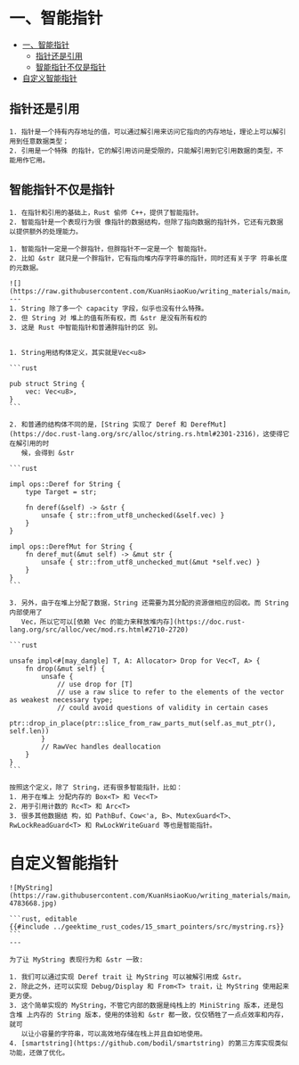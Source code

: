 # 一、智能指针

<!--ts-->
* [一、智能指针](#一智能指针)
   * [指针还是引用](#指针还是引用)
   * [智能指针不仅是指针](#智能指针不仅是指针)
* [自定义智能指针](#自定义智能指针)

<!-- Created by https://github.com/ekalinin/github-markdown-toc -->
<!-- Added by: runner, at: Mon Oct 24 07:57:57 UTC 2022 -->

<!--te-->

## 指针还是引用

~~~admonish info title='引用是特殊的指针' collapsible=true
1. 指针是一个持有内存地址的值，可以通过解引用来访问它指向的内存地址，理论上可以解引用到任意数据类型；
2. 引用是一个特殊 的指针，它的解引用访问是受限的，只能解引用到它引用数据的类型，不能用作它用。
~~~

## 智能指针不仅是指针

~~~admonish info title='智能指针=指针+额外处理能力' collapsible=true
1. 在指针和引用的基础上，Rust 偷师 C++，提供了智能指针。
2. 智能指针是一个表现行为很 像指针的数据结构，但除了指向数据的指针外，它还有元数据以提供额外的处理能力。
~~~

~~~admonish info title='智能指针=胖指针+所有权' collapsible=true
1. 智能指针一定是一个胖指针，但胖指针不一定是一个 智能指针。
2. 比如 &str 就只是一个胖指针，它有指向堆内存字符串的指针，同时还有关于字 符串长度的元数据。

![](https://raw.githubusercontent.com/KuanHsiaoKuo/writing_materials/main/imgs/15%EF%BD%9C%E6%95%B0%E6%8D%AE%E7%BB%93%E6%9E%84%EF%BC%9A%E8%BF%99%E4%BA%9B%E6%B5%93%E7%9C%89%E5%A4%A7%E7%9C%BC%E7%9A%84%E7%BB%93%E6%9E%84%E7%AB%9F%E7%84%B6%E9%83%BD%E6%98%AF%E6%99%BA%E8%83%BD%E6%8C%87%E9%92%88%EF%BC%9F.jpg)
---
1. String 除了多一个 capacity 字段，似乎也没有什么特殊。
2. 但 String 对 堆上的值有所有权，而 &str 是没有所有权的
3. 这是 Rust 中智能指针和普通胖指针的区 别。
~~~

~~~admonish info title='智能指针和结构体有什么区别' collapsible=true

1. String用结构体定义，其实就是Vec<u8>

```rust

pub struct String {
    vec: Vec<u8>,
}
```

2. 和普通的结构体不同的是，[String 实现了 Deref 和 DerefMut](https://doc.rust-lang.org/src/alloc/string.rs.html#2301-2316)，这使得它在解引用的时
   候，会得到 &str

```rust

impl ops::Deref for String {
    type Target = str;

    fn deref(&self) -> &str {
        unsafe { str::from_utf8_unchecked(&self.vec) }
    }
}

impl ops::DerefMut for String {
    fn deref_mut(&mut self) -> &mut str {
        unsafe { str::from_utf8_unchecked_mut(&mut *self.vec) }
    }
}
```

3. 另外，由于在堆上分配了数据，String 还需要为其分配的资源做相应的回收。而 String 内部使用了
   Vec，所以它可以[依赖 Vec 的能力来释放堆内存](https://doc.rust-lang.org/src/alloc/vec/mod.rs.html#2710-2720)

```rust

unsafe impl<#[may_dangle] T, A: Allocator> Drop for Vec<T, A> {
    fn drop(&mut self) {
        unsafe {
            // use drop for [T]
            // use a raw slice to refer to the elements of the vector as weakest necessary type;
            // could avoid questions of validity in certain cases
            ptr::drop_in_place(ptr::slice_from_raw_parts_mut(self.as_mut_ptr(), self.len))
        }
        // RawVec handles deallocation
    }
}
```
~~~

~~~admonish info title='在 Rust 中，凡是需要做资源回收的数据结构，且实现了 Deref/DerefMut/Drop，都是智能指针。' collapsible=true
按照这个定义，除了 String，还有很多智能指针，比如：
1. 用于在堆上 分配内存的 Box<T> 和 Vec<T>
2. 用于引用计数的 Rc<T> 和 Arc<T> 
3. 很多其他数据结 构，如 PathBuf、Cow<'a, B>、MutexGuard<T>、RwLockReadGuard<T> 和 RwLockWriteGuard 等也是智能指针。
~~~




# 自定义智能指针

~~~admonish info title='MyString结构示意图' collapsible=true
![MyString](https://raw.githubusercontent.com/KuanHsiaoKuo/writing_materials/main/imgs/15%EF%BD%9C%E6%95%B0%E6%8D%AE%E7%BB%93%E6%9E%84%EF%BC%9A%E8%BF%99%E4%BA%9B%E6%B5%93%E7%9C%89%E5%A4%A7%E7%9C%BC%E7%9A%84%E7%BB%93%E6%9E%84%E7%AB%9F%E7%84%B6%E9%83%BD%E6%98%AF%E6%99%BA%E8%83%BD%E6%8C%87%E9%92%88%EF%BC%9F-4783668.jpg)
~~~

~~~admonish info title='MyString实现代码' collapsible=true
```rust, editable
{{#include ../geektime_rust_codes/15_smart_pointers/src/mystring.rs}}
```
---

为了让 MyString 表现行为和 &str 一致:

1. 我们可以通过实现 Deref trait 让 MyString 可以被解引用成 &str。
2. 除此之外，还可以实现 Debug/Display 和 From<T> trait，让 MyString 使用起来更方便。
3. 这个简单实现的 MyString，不管它内部的数据是纯栈上的 MiniString 版本，还是包含堆 上内存的 String 版本，使用的体验和 &str 都一致，仅仅牺牲了一点点效率和内存，就可
   以让小容量的字符串，可以高效地存储在栈上并且自如地使用。
4. [smartstring](https://github.com/bodil/smartstring) 的第三方库实现类似功能，还做了优化。
~~~
